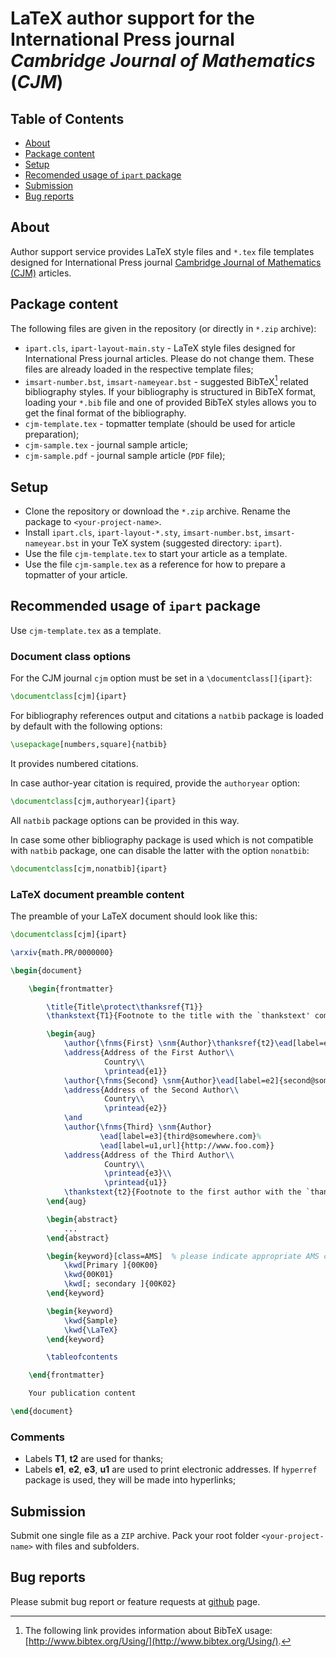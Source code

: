 # LaTeX author support for the International Press journal *Cambridge Journal of Mathematics* (*CJM*)

## Table of Contents

* [About](#about)
* [Package content](#package-content)
* [Setup](#setup)
* [Recomended usage of `ipart` package](#recomended-usage-of-ipart-package)
* [Submission](#submission)
* [Bug reports](#bug-reports)

## About

Author support service provides LaTeX style files and `*.tex` file templates designed for International Press journal
[Cambridge Journal of Mathematics (CJM)](http://www.intlpress.com/CJM/) articles.

## Package content

The following files are given in the repository (or directly in `*.zip` archive):

* `ipart.cls`, `ipart-layout-main.sty` - LaTeX style files designed for International Press journal articles.
  Please do not change them. These files are already loaded in the respective template files;
* `imsart-number.bst`, `imsart-nameyear.bst` - suggested BibTeX[^1] related bibliography styles.
  If your bibliography is structured in BibTeX format, loading your `*.bib` file
  and one of provided BibTeX styles allows you to get the final format of the bibliography.
* `cjm-template.tex` - topmatter template (should be used for article preparation);
* `cjm-sample.tex` - journal sample article;
* `cjm-sample.pdf` - journal sample article (`PDF` file);

[^1]: The following link provides information about BibTeX usage: [http://www.bibtex.org/Using/](http://www.bibtex.org/Using/).

## Setup
* Clone the repository or download the `*.zip` archive. Rename the package to `<your-project-name>`.
* Install `ipart.cls`, `ipart-layout-*.sty`, `imsart-number.bst`, `imsart-nameyear.bst` in your TeX system (suggested directory: `ipart`).
* Use the file `cjm-template.tex` to start your article as a template.
* Use the file `cjm-sample.tex` as a reference for how to prepare a topmatter of your article.

## Recommended usage of `ipart` package

Use `cjm-template.tex` as a template.

### Document class options

For the CJM journal `cjm` option must be set
in a `\documentclass[]{ipart}`:
```latex
\documentclass[cjm]{ipart}
```

For bibliography references output and citations a `natbib` package
is loaded by default with the following options:
```latex
\usepackage[numbers,square]{natbib}
```
It provides numbered citations.

In case author-year citation is required, provide the `authoryear` option:
```latex
\documentclass[cjm,authoryear]{ipart}
```
All `natbib` package options can be provided in this way.

In case some other bibliography package is used
which is not compatible with `natbib` package,
one can disable the latter with the option `nonatbib`:
```latex
\documentclass[cjm,nonatbib]{ipart}
```

### LaTeX document preamble content

The preamble of your LaTeX document should look like this:

```latex
\documentclass[cjm]{ipart}

\arxiv{math.PR/0000000}

\begin{document}

    \begin{frontmatter}

        \title{Title\protect\thanksref{T1}}
        \thankstext{T1}{Footnote to the title with the `thankstext' command.}

        \begin{aug}
            \author{\fnms{First} \snm{Author}\thanksref{t2}\ead[label=e1]{first@somewhere.com}},
            \address{Address of the First Author\\
                     Country\\
                     \printead{e1}}
            \author{\fnms{Second} \snm{Author}\ead[label=e2]{second@somewhere.com}},
            \address{Address of the Second Author\\
                     Country\\
                     \printead{e2}}
            \and
            \author{\fnms{Third} \snm{Author}
                    \ead[label=e3]{third@somewhere.com}%
                    \ead[label=u1,url]{http://www.foo.com}}
            \address{Address of the Third Author\\
                     Country\\
                     \printead{e3}\\
                     \printead{u1}}
            \thankstext{t2}{Footnote to the first author with the `thankstext' command.}
        \end{aug}

        \begin{abstract}
            ...
        \end{abstract}

        \begin{keyword}[class=AMS]  % please indicate appropriate AMS codes
            \kwd[Primary ]{00K00}
            \kwd{00K01}
            \kwd[; secondary ]{00K02}
        \end{keyword}

        \begin{keyword}
            \kwd{Sample}
            \kwd{\LaTeX}
        \end{keyword}

        \tableofcontents

    \end{frontmatter}

    Your publication content

\end{document}
```

### Comments

* Labels **T1**, **t2** are used for thanks;
* Labels **e1**, **e2**, **e3**, **u1** are used to print electronic addresses.
If `hyperref` package is used, they will be made into hyperlinks;

## Submission

Submit one single file as a `ZIP` archive.
Pack your root folder `<your-project-name>` with files and subfolders.

## Bug reports

Please submit bug report or feature requests at
[github](https://github.com/vtex-soft/texsupport.intlpress-cjm/issues) page.